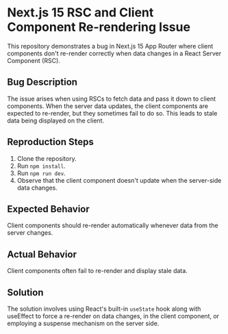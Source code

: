 # Next.js 15 RSC and Client Component Re-rendering Issue

This repository demonstrates a bug in Next.js 15 App Router where client components don't re-render correctly when data changes in a React Server Component (RSC).

## Bug Description

The issue arises when using RSCs to fetch data and pass it down to client components. When the server data updates, the client components are expected to re-render, but they sometimes fail to do so. This leads to stale data being displayed on the client.

## Reproduction Steps

1. Clone the repository.
2. Run `npm install`.
3. Run `npm run dev`.
4. Observe that the client component doesn't update when the server-side data changes.

## Expected Behavior

Client components should re-render automatically whenever data from the server changes.

## Actual Behavior

Client components often fail to re-render and display stale data.

## Solution

The solution involves using React's built-in `useState` hook along with useEffect to force a re-render on data changes, in the client component, or employing a suspense mechanism on the server side.